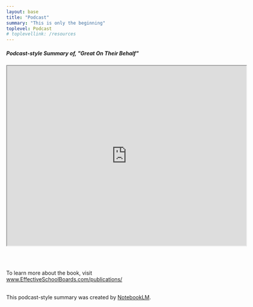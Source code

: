 ```yaml
---
layout: base
title: "Podcast"
summary: "This is only the beginning"
toplevel: Podcast
# toplevellink: /resources
---
```


<h5>Podcast-style Summary of, "Great On Their Behalf"</h5>

<!--<audio controls autoplay>
  <source src="https://docs.google.com/uc?export=download&id=1F66Conrd-FQm09ulI9l2bJaoPfip4QOc" type="audio/mp3">
Your browser does not support the audio element.
</audio>-->

<iframe src="https://drive.google.com/file/d/1-2Q9EmV6z57q3NwJqomDK70fC3-fO4c-/preview" width="640" height="480" allow="autoplay"></iframe>

<br/><br/>

To learn more about the book, visit <a href="/publications/">www.EffectiveSchoolBoards.com/publications/</a><br/><br/>

This podcast-style summary was created by <a href="http://notebooklm.google.com">NotebookLM</a>.
